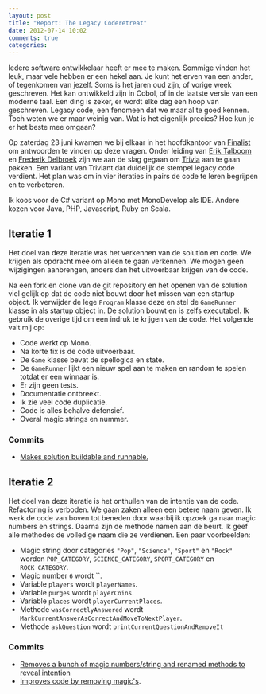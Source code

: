 ```yaml
---
layout: post
title: "Report: The Legacy Coderetreat"
date: 2012-07-14 10:02
comments: true
categories: 
---
```


Iedere software ontwikkelaar heeft er mee te maken. Sommige vinden het leuk, maar vele hebben er een hekel aan. Je kunt het erven van een ander, of tegenkomen van jezelf. Soms is het jaren oud zijn, of vorige week geschreven. Het kan ontwikkeld zijn in Cobol, of in de laatste versie van een moderne taal. Een ding is zeker, er wordt elke dag een hoop van geschreven. Legacy code, een fenomeen dat we maar al te goed kennen. Toch weten we er maar weinig van. Wat is het eigenlijk precies? Hoe kun je er het beste mee omgaan?

Op zaterdag 23 juni kwamen we bij elkaar in het hoofdkantoor van [Finalist](http://www.finalist.nl/) om antwoorden te vinden op deze vragen. Onder leiding van [Erik Talboom](https://twitter.com/talboomerik) en [Frederik Delbroek](https://twitter.com/frederikdelbr) zijn we aan de slag gegaan om [Trivia](https://github.com/jbrains/trivia) aan te gaan pakken. Een variant van Triviant dat duidelijk de stempel legacy code verdient. Het plan was om in vier iteraties in pairs de code te leren begrijpen en te verbeteren.

Ik koos voor de C# variant op Mono met MonoDevelop als IDE. Andere kozen voor Java, PHP, Javascript, Ruby en Scala.

## Iteratie 1

Het doel van deze iteratie was het verkennen van de solution en code. We krijgen als opdracht mee om alleen te gaan verkennen. We mogen geen wijzigingen aanbrengen, anders dan het uitvoerbaar krijgen van de code.

Na een fork en clone van de git repository en het openen van de solution viel gelijk op dat de code niet bouwt door het missen van een startup object. Ik verwijder de lege `Program` klasse deze en stel de `GameRunner` klasse in als startup object in. De solution bouwt en is zelfs executabel. Ik gebruik de overige tijd om een indruk te krijgen van de code. Het volgende valt mij op:

* Code werkt op Mono.
* Na korte fix is de code uitvoerbaar.
* De `Game` klasse bevat de spellogica en state.
* De `GameRunner` lijkt een nieuw spel aan te maken en random te spelen totdat er een winnaar is.
* Er zijn geen tests.
* Documentatie ontbreekt.
* Ik zie veel code duplicatie.
* Code is alles behalve defensief.
* Overal magic strings en nummer.

### Commits

* [Makes solution buildable and runnable.](https://github.com/pjvds/trivia/commit/a0df78efe77664a8c87a7a6b1cc3d979c92ec280)


## Iteratie 2

Het doel van deze iteratie is het onthullen van de intentie van de code. Refactoring is verboden. We gaan zaken alleen een betere naam geven. Ik werk de code van boven tot beneden door waarbij ik opzoek ga naar magic numbers en strings. Daarna zijn de methode namen aan de beurt. Ik geef alle methodes de volledige naam die ze verdienen. Een paar voorbeelden:

* Magic string door categories `"Pop"`, `"Science"`, `"Sport"` en `"Rock"` worden `POP_CATEGORY`, `SCIENCE_CATEGORY`, `SPORT_CATEGORY` en `ROCK_CATEGORY`.
* Magic number `6` wordt ``.
* Variable `players` wordt `playerNames`.
* Variable `purges` wordt `playerCoins`.
* Variable `places` wordt `playerCurrentPlaces`.
* Methode `wasCorrectlyAnswered` wordt `MarkCurrentAnswerAsCorrectAndMoveToNextPlayer`.
* Methode `askQuestion` wordt `printCurrentQuestionAndRemoveIt`

### Commits

* [Removes a bunch of magic numbers/string and renamed methods to reveal intention](https://github.com/pjvds/trivia/commit/c9a4fdabcb9e656276310193c28478a5aa97dc82)
* [Improves code by removing magic's](https://github.com/pjvds/trivia/commit/2f0d31e42d10d6f044601a5e846247a2f7e72e75).